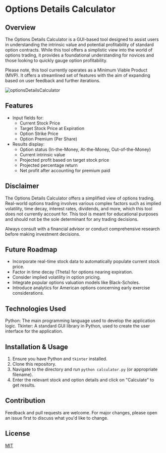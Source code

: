 # Options Details Calculator

## Overview

The Options Details Calculator is a GUI-based tool designed to assist users in understanding the intrinsic value and potential profitability of standard option contracts. While this tool offers a simplistic view into the world of options trading, it provides a foundational understanding for novices and those looking to quickly gauge option profitability.

Please note, this tool currently operates as a Minimum Viable Product (MVP). It offers a streamlined set of features with the aim of expanding based on user feedback and further iterations.

![optionsDetailsCalculator](https://github.com/WxProg/Options-Detail-Calculator/assets/101136336/606822da-679a-482e-9973-5ce605fef857)

## Features

- Input fields for:
  - Current Stock Price
  - Target Stock Price at Expiration
  - Option Strike Price
  - Option Premium (Per Share)
- Results display:
  - Option status (In-the-Money, At-the-Money, Out-of-the-Money)
  - Current intrinsic value
  - Projected profit based on target stock price
  - Projected percentage return
  - Net profit after accounting for premium paid

## Disclaimer

The Options Details Calculator offers a simplified view of options trading. Real-world options trading involves various complex factors such as implied volatility, time decay, interest rates, dividends, and more, which this tool does not currently account for. This tool is meant for educational purposes and should not be the sole determinant for any trading decisions.

Always consult with a financial advisor or conduct comprehensive research before making investment decisions.

## Future Roadmap

- Incorporate real-time stock data to automatically populate current stock price.
- Factor in time decay (Theta) for options nearing expiration.
- Consider implied volatility in option pricing.
- Integrate popular options valuation models like Black-Scholes.
- Introduce analytics for American options concerning early exercise considerations.

## Technologies Used
Python: The main programming language used to develop the application logic.
Tkinter: A standard GUI library in Python, used to create the user interface for the application.

## Installation & Usage

1. Ensure you have Python and `tkinter` installed.
2. Clone this repository.
3. Navigate to the directory and run `python calculator.py` (or appropriate filename).
4. Enter the relevant stock and option details and click on "Calculate" to get results.

## Contribution

Feedback and pull requests are welcome. For major changes, please open an issue first to discuss what you'd like to change.

## License

[MIT](https://choosealicense.com/licenses/mit/)
